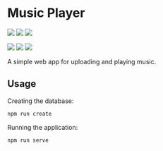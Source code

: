# Music Player

![](https://img.shields.io/badge/Node.js-6DA55F?style=for-the-badge&logo=node.js&logoColor=white)
![](https://img.shields.io/badge/Express-404D59?style=for-the-badge&logo=express&logoColor=61DAFB)
![](https://img.shields.io/badge/EJS-B4CA65?style=for-the-badge&logo=ejs&logoColor=black)

![](https://img.shields.io/badge/Bootstrap-8511FA?style=for-the-badge&logo=bootstrap&logoColor=white)
![](https://img.shields.io/badge/Stimulus-FBF7F0?style=for-the-badge&logo=stimulus&logoColor=black)
![](https://img.shields.io/badge/Turbo-FBF7F0?style=for-the-badge&logo=turbo&logoColor=black)

A simple web app for uploading and playing music.


## Usage

Creating the database:
```bash
npm run create
```

Running the application:
```bash
npm run serve
```
